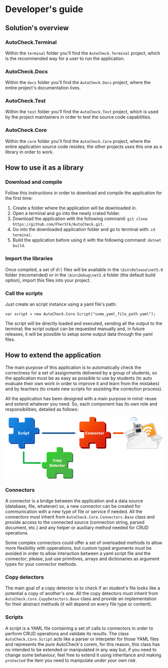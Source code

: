 # Developer's guide
## Solution's overview
### AutoCheck.Terminal
Within the `terminal` folder you'll find the `AutoCheck.Terminal` project, which is the recommended way for a user to run the application.

### AutoCheck.Docs
Within the `docs` folder you'll find the `AutoCheck.Docs` project, where the entire project's documentation lives.

### AutoCheck.Test
Within the `test` folder you'll find the `AutoCheck.Test` project, which is used by the project maintainers in order to test the source code capabilities.

### AutoCheck.Core
Within the `core` folder you'll find the `AutoCheck.Core` project, where the entire application source code resides; the other projects uses this one as a library in order to work.

## How to use it as a library
### Download and compile
Follow this instructions in order to download and compile the application for the first time:

1. Create a folder where the application will be downloaded in.
2. Open a terminal and go into the newly crated folder.
3. Download the application with the following command: `git clone https://github.com/FherStk/AutoCheck.git`.
4. Go into the downloaded application folder and go to terminal with: `cd terminal`.
5. Build the application before using it with the following command: `dotnet build`. 

### Import the libraries
Once compiled, a set of `dll` files will be available in the `\bin\Release\net5.0` folder (recomended) or in the `\bin\Debug\net5.0` folder (the default build option), import this files into your project. 

### Call the scripts
Just create an script instance using a yaml file's path:

```
var script = new AutoCheck.Core.Script("some_yaml_file_path.yaml");
```

The script will be directly loaded and executed, sending all the output to the terminal; the script output can be requested manually and, in future releases, it will be possible to setup some output data through the yaml files.

## How to extend the application
The main purpose of this application is to automatically check the correctness for a set of assignments delivered by a group of students, so the application must be as easy as possible to use by students (to auto evaluate their own work in order to improve it and learn from the mistakes) and by teachers (to create new scripts for assisting the correction process).

All the application has been designed with a main purpose in mind: reuse and extend whatever you need. So, each component has its own role and responsibilities, detailed as follows:

![Schema](../images/schema.png)

### Connectors
A connector is a bridge between the application and a data source (database, file, whatever) so, a new connector can be created for communication with a new type of file or service if needed. All the connectors must inherit from `AutoCheck.Core.Connectors.Base` class and provide access to the connected source (connection string, parsed document, etc.) and any helper or auxiliary method needed for CRUD operations. 

Some complex connectors could offer a set of overloaded methods to allow more flexibility with opperations, but custom typed arguments must be avoided in order to allow interaction between a yaml script file and the connector; please, just use primitives, arrays and dictionaries as argument types for your connector methods. 

### Copy detectors
The main goal of a copy detector is to check if an student's file looks like a potential a copy of another's one. All the copy detectors must inherit from `AutoCheck.Core.CopyDetectors.Base` class and provide an implementation for their abstract methods (it will depend on every file type or content).

### Scripts
A script is a YAML file containing a set of calls to connectors in order to perform CRUD operations and validate its results. The class `AutoCheck.Core.Script` acts like a parser or interpeter for those YAML files and represents the pure AutoCheck's corem, for this reason, this class has no intended to be extended or manipulated in any way but, if you need to change some behaviour, feel free to extend it using inheritance and making `protected` the item you need to manipulate *under your own risk*. 